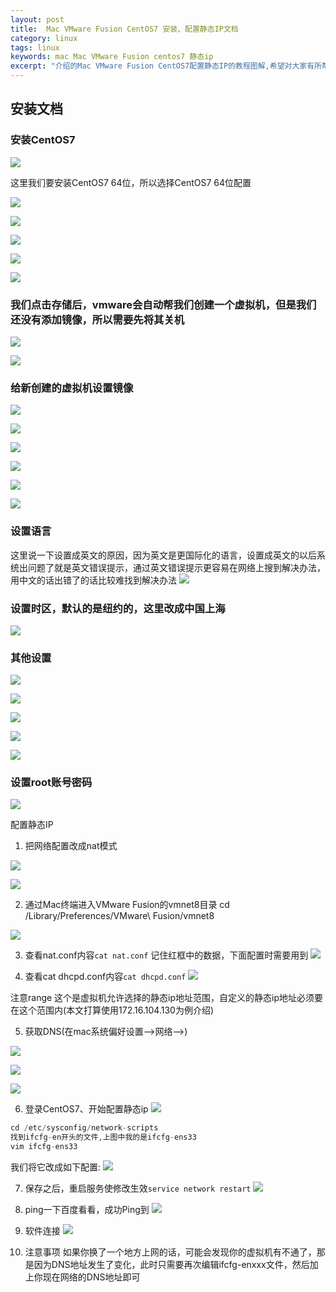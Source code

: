 ```yaml
---
layout: post
title:  Mac VMware Fusion CentOS7 安装、配置静态IP文档 
category: linux 
tags: linux 
keywords: mac Mac VMware Fusion centos7 静态ip
excerpt: "介绍的Mac VMware Fusion CentOS7配置静态IP的教程图解,希望对大家有所帮助"
---
```


## 安装文档

### 安装CentOS7

![](https://static.studytime.xin/image/articles/20200111133031.png)

这里我们要安装CentOS7 64位，所以选择CentOS7 64位配置

![](https://static.studytime.xin/image/articles/20200111133115.png)

![](https://static.studytime.xin/image/articles/20200111133127.png)

![](https://static.studytime.xin/image/articles/20200111133141.png)

![](https://static.studytime.xin/image/articles/20200111133152.png)

![](https://static.studytime.xin/image/articles/20200111133202.png)

### 我们点击存储后，vmware会自动帮我们创建一个虚拟机，但是我们还没有添加镜像，所以需要先将其关机

![](https://static.studytime.xin/image/articles/20200111133217.png)

![](https://static.studytime.xin/image/articles/20200111133228.png)

### 给新创建的虚拟机设置镜像
![](https://static.studytime.xin/image/articles/20200111133316.png)

![](https://static.studytime.xin/image/articles/20200111133326.png)


![](https://static.studytime.xin/image/articles/20200111133337.png)


![](https://static.studytime.xin/image/articles/20200111133346.png)

![](https://static.studytime.xin/image/articles/20200111133355.png)

![](https://static.studytime.xin/image/articles/20200111133404.png)

### 设置语言
这里说一下设置成英文的原因，因为英文是更国际化的语言，设置成英文的以后系统出问题了就是英文错误提示，通过英文错误提示更容易在网络上搜到解决办法，用中文的话出错了的话比较难找到解决办法
![](https://static.studytime.xin/image/articles/20200111133434.png)


### 设置时区，默认的是纽约的，这里改成中国上海
![](https://static.studytime.xin/image/articles/20200111133442.png)


### 其他设置
![](https://static.studytime.xin/image/articles/20200111133453.png)

![](https://static.studytime.xin/image/articles/20200111133510.png)

![](https://static.studytime.xin/image/articles/20200111133520.png)

![](https://static.studytime.xin/image/articles/20200111133530.png)

![](https://static.studytime.xin/image/articles/20200111133539.png)

### 设置root账号密码
![](https://static.studytime.xin/image/articles/20200111133553.png)

配置静态IP
1. 把网络配置改成nat模式

![](https://static.studytime.xin/image/articles/20200111133602.png)

![](https://static.studytime.xin/image/articles/20200111133613.png)

2. 通过Mac终端进入VMware Fusion的vmnet8目录
cd /Library/Preferences/VMware\ Fusion/vmnet8

![](https://static.studytime.xin/image/articles/20200111133738.png)

3. 查看nat.conf内容`cat nat.conf`
记住红框中的数据，下面配置时需要用到
![](https://static.studytime.xin/image/articles/20200111133850.png)

4. 查看cat dhcpd.conf内容`cat dhcpd.conf`
![](https://static.studytime.xin/image/articles/20200111135915.png)

注意range 这个是虚拟机允许选择的静态ip地址范围，自定义的静态ip地址必须要在这个范围内(本文打算使用172.16.104.130为例介绍)

5. 获取DNS(在mac系统偏好设置—>网络—>)

![](https://static.studytime.xin/image/articles/20200111134020.png)

![](https://static.studytime.xin/image/articles/20200111134136.png)

![](https://static.studytime.xin/image/articles/20200111135749.png)


6. 登录CentOS7、开始配置静态ip
![](https://static.studytime.xin/image/articles/20200111135249.png)

```php
cd /etc/sysconfig/network-scripts
找到ifcfg-en开头的文件,上图中我的是ifcfg-ens33
vim ifcfg-ens33
```
我们将它改成如下配置:
![](https://static.studytime.xin/image/articles/20200111134329.png)

7. 保存之后，重启服务使修改生效`service network restart`
![](https://static.studytime.xin/image/articles/20200111135338.png)

8. ping一下百度看看，成功Ping到
![](https://static.studytime.xin/image/articles/20200111135413.png)

9. 软件连接
![](https://static.studytime.xin/image/articles/20200111135437.png)

10. 注意事项
如果你换了一个地方上网的话，可能会发现你的虚拟机有不通了，那是因为DNS地址发生了变化，此时只需要再次编辑ifcfg-enxxx文件，然后加上你现在网络的DNS地址即可

